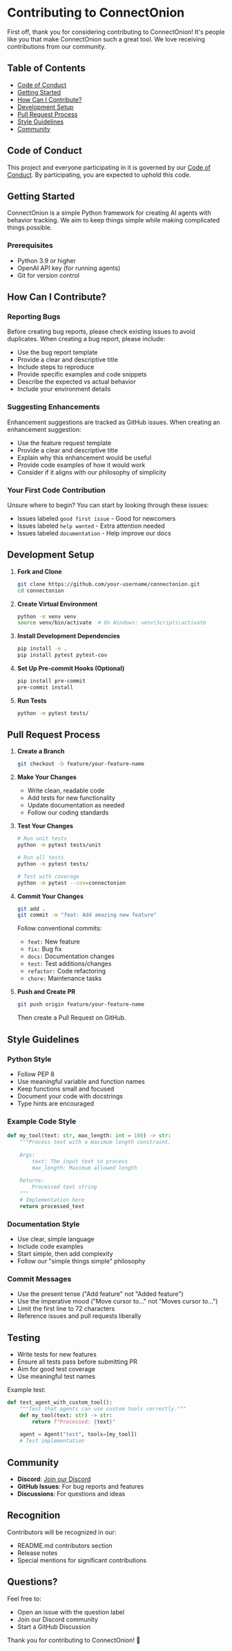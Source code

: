 # Contributing to ConnectOnion

First off, thank you for considering contributing to ConnectOnion! It's people like you that make ConnectOnion such a great tool. We love receiving contributions from our community.

## Table of Contents
- [Code of Conduct](#code-of-conduct)
- [Getting Started](#getting-started)
- [How Can I Contribute?](#how-can-i-contribute)
- [Development Setup](#development-setup)
- [Pull Request Process](#pull-request-process)
- [Style Guidelines](#style-guidelines)
- [Community](#community)

## Code of Conduct

This project and everyone participating in it is governed by our [Code of Conduct](CODE_OF_CONDUCT.md). By participating, you are expected to uphold this code.

## Getting Started

ConnectOnion is a simple Python framework for creating AI agents with behavior tracking. We aim to keep things simple while making complicated things possible.

### Prerequisites
- Python 3.9 or higher
- OpenAI API key (for running agents)
- Git for version control

## How Can I Contribute?

### Reporting Bugs

Before creating bug reports, please check existing issues to avoid duplicates. When creating a bug report, please include:

- Use the bug report template
- Provide a clear and descriptive title
- Include steps to reproduce
- Provide specific examples and code snippets
- Describe the expected vs actual behavior
- Include your environment details

### Suggesting Enhancements

Enhancement suggestions are tracked as GitHub issues. When creating an enhancement suggestion:

- Use the feature request template
- Provide a clear and descriptive title
- Explain why this enhancement would be useful
- Provide code examples of how it would work
- Consider if it aligns with our philosophy of simplicity

### Your First Code Contribution

Unsure where to begin? You can start by looking through these issues:

- Issues labeled `good first issue` - Good for newcomers
- Issues labeled `help wanted` - Extra attention needed
- Issues labeled `documentation` - Help improve our docs

## Development Setup

1. **Fork and Clone**
   ```bash
   git clone https://github.com/your-username/connectonion.git
   cd connectonion
   ```

2. **Create Virtual Environment**
   ```bash
   python -m venv venv
   source venv/bin/activate  # On Windows: venv\Scripts\activate
   ```

3. **Install Development Dependencies**
   ```bash
   pip install -e .
   pip install pytest pytest-cov
   ```

4. **Set Up Pre-commit Hooks (Optional)**
   ```bash
   pip install pre-commit
   pre-commit install
   ```

5. **Run Tests**
   ```bash
   python -m pytest tests/
   ```

## Pull Request Process

1. **Create a Branch**
   ```bash
   git checkout -b feature/your-feature-name
   ```

2. **Make Your Changes**
   - Write clean, readable code
   - Add tests for new functionality
   - Update documentation as needed
   - Follow our coding standards

3. **Test Your Changes**
   ```bash
   # Run unit tests
   python -m pytest tests/unit

   # Run all tests
   python -m pytest tests/

   # Test with coverage
   python -m pytest --cov=connectonion
   ```

4. **Commit Your Changes**
   ```bash
   git add .
   git commit -m "feat: Add amazing new feature"
   ```
   
   Follow conventional commits:
   - `feat:` New feature
   - `fix:` Bug fix
   - `docs:` Documentation changes
   - `test:` Test additions/changes
   - `refactor:` Code refactoring
   - `chore:` Maintenance tasks

5. **Push and Create PR**
   ```bash
   git push origin feature/your-feature-name
   ```
   Then create a Pull Request on GitHub.

## Style Guidelines

### Python Style

- Follow PEP 8
- Use meaningful variable and function names
- Keep functions small and focused
- Document your code with docstrings
- Type hints are encouraged

### Example Code Style
```python
def my_tool(text: str, max_length: int = 100) -> str:
    """Process text with a maximum length constraint.
    
    Args:
        text: The input text to process
        max_length: Maximum allowed length
        
    Returns:
        Processed text string
    """
    # Implementation here
    return processed_text
```

### Documentation Style

- Use clear, simple language
- Include code examples
- Start simple, then add complexity
- Follow our "simple things simple" philosophy

### Commit Messages

- Use the present tense ("Add feature" not "Added feature")
- Use the imperative mood ("Move cursor to..." not "Moves cursor to...")
- Limit the first line to 72 characters
- Reference issues and pull requests liberally

## Testing

- Write tests for new features
- Ensure all tests pass before submitting PR
- Aim for good test coverage
- Use meaningful test names

Example test:
```python
def test_agent_with_custom_tool():
    """Test that agents can use custom tools correctly."""
    def my_tool(text: str) -> str:
        return f"Processed: {text}"
    
    agent = Agent("test", tools=[my_tool])
    # Test implementation
```

## Community

- **Discord**: [Join our Discord](https://discord.gg/4xfD9k8AUF)
- **GitHub Issues**: For bug reports and features
- **Discussions**: For questions and ideas

## Recognition

Contributors will be recognized in our:
- README.md contributors section
- Release notes
- Special mentions for significant contributions

## Questions?

Feel free to:
- Open an issue with the question label
- Join our Discord community
- Start a GitHub Discussion

Thank you for contributing to ConnectOnion! 🧅